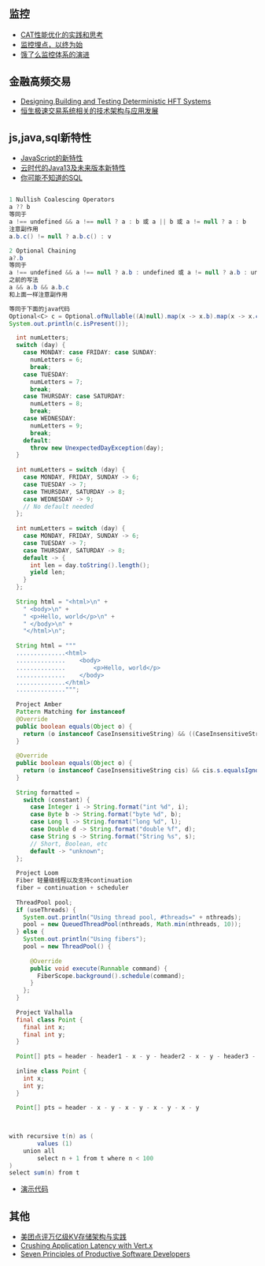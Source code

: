 ## 监控
* [CAT性能优化的实践和思考](./CAT性能优化的实践和思考-梁锦华.pdf)
* [监控埋点，以终为始](./监控埋点，以终为始-吴其敏.pdf)
* [饿了么监控体系的演进](./饿了么监控体系的演进-黄杰.pdf)



## 金融高频交易
* [Designing,Building and Testing Deterministic HFT Systems](./Designing,%20Building%20and%20Testing%20Deterministic%20HFT%20Systems-Peter.pdf)
* [恒生极速交易系统相关的技术架构与应用发展](./恒生极速交易系统相关的技术架构与应用发展-朱金奇.pdf)

## js,java,sql新特性
* [JavaScript的新特性](./JavaScript的新特性-贺师俊.pdf)
* [云时代的Java13及未来版本新特性](./云时代的Java13及未来版本新特性-尹旭.pdf)
* [你可能不知道的SQL](./你可能不知道的SQL-刘鑫.pdf)

```java  

1 Nullish Coalescing Operators
a ?? b
等同于
a !== undefined && a !== null ? a : b 或 a || b 或 a != null ? a : b
注意副作用
a.b.c() != null ? a.b.c() : v

2 Optional Chaining
a?.b
等同于
a !== undefined && a !== null ? a.b : undefined 或 a != null ? a.b : undefined 或 a && a.b
之前的写法
a && a.b && a.b.c
和上面一样注意副作用

等同于下面的java代码
Optional<C> c = Optional.ofNullable((A)null).map(x -> x.b).map(x -> x.c);
System.out.println(c.isPresent());

```

```java  
  int numLetters;
  switch (day) {
    case MONDAY: case FRIDAY: case SUNDAY:
      numLetters = 6;
      break;
    case TUESDAY:
      numLetters = 7;
      break;
    case THURSDAY: case SATURDAY:
      numLetters = 8;
      break;
    case WEDNESDAY:
      numLetters = 9;
      break;
    default:
      throw new UnexpectedDayException(day);
  }
  
  int numLetters = switch (day) {
    case MONDAY, FRIDAY, SUNDAY -> 6;
    case TUESDAY -> 7;
    case THURSDAY, SATURDAY -> 8;
    case WEDNESDAY -> 9;
    // No default needed
  };
  
  int numLetters = switch (day) {
    case MONDAY, FRIDAY, SUNDAY -> 6;
    case TUESDAY -> 7;
    case THURSDAY, SATURDAY -> 8;
    default -> {
      int len = day.toString().length();
      yield len;
    }
  };
  
  String html = "<html>\n" +
    " <body>\n" +
    " <p>Hello, world</p>\n" +
    " </body>\n" +
    "</html>\n";
  
  String html = """
  ..............<html>
  ..............    <body>
  ..............        <p>Hello, world</p>
  ..............    </body>
  ..............</html>
  ..............""";
  
  Project Amber
  Pattern Matching for instanceof
  @Override
  public boolean equals(Object o) {
    return (o instanceof CaseInsensitiveString) && ((CaseInsensitiveString) o).s.equalsIgnoreCase(s);
  }
  
  @Override
  public boolean equals(Object o) {
    return (o instanceof CaseInsensitiveString cis) && cis.s.equalsIgnoreCase(s);
  }
  
  String formatted =
    switch (constant) {
      case Integer i -> String.format("int %d", i);
      case Byte b -> String.format("byte %d", b);
      case Long l -> String.format("long %d", l);
      case Double d -> String.format("double %f", d);
      case String s -> String.format("String %s", s);
      // Short, Boolean, etc
      default -> "unknown";
  };
  
  Project Loom
  Fiber 轻量级线程以及支持continuation
  fiber = continuation + scheduler
  
  ThreadPool pool;
  if (useThreads) {
    System.out.println("Using thread pool, #threads=" + nthreads);
    pool = new QueuedThreadPool(nthreads, Math.min(nthreads, 10));
  } else {
    System.out.println("Using fibers");
    pool = new ThreadPool() {
    
      @Override
      public void execute(Runnable command) {
        FiberScope.background().schedule(command);
      }
    };
  }
  
  Project Valhalla
  final class Point {
    final int x;
    final int y;
  }
  
  Point[] pts = header - header1 - x - y - header2 - x - y - header3 - x - y - header4 - x - y
  
  inline class Point {
    int x;
    int y;
  }
  
  Point[] pts = header - x - y - x - y - x - y - x - y
  
```

```java  

with recursive t(n) as (
        values (1)
    union all
        select n + 1 from t where n < 100
) 
select sum(n) from t

```

* [演示代码](https://github.com/MarchLiu/qcon2019shanghai)

## 其他
* [美团点评万亿级KV存储架构与实践](./美团点评万亿级KV存储架构与实践-齐泽斌.pdf)
* [Crushing Application Latency with Vert.x](./Crushing%20Application%20Latency%20with%20Vert.x-Paulo.pdf)
* [Seven Principles of Productive Software Developers](./Seven%20Principles%20of%20Productive%20Software%20Developers-Sebastian%20Daschner.pdf)